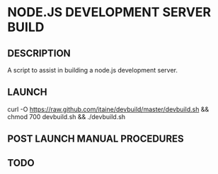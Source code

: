 # NODE.JS DEVELOPMENT SERVER BUILD

## DESCRIPTION

A script to assist in building a node.js development server.

## LAUNCH

  curl -O https://raw.github.com/itaine/devbuild/master/devbuild.sh && chmod 700 devbuild.sh && ./devbuild.sh

## POST LAUNCH MANUAL PROCEDURES


## TODO


